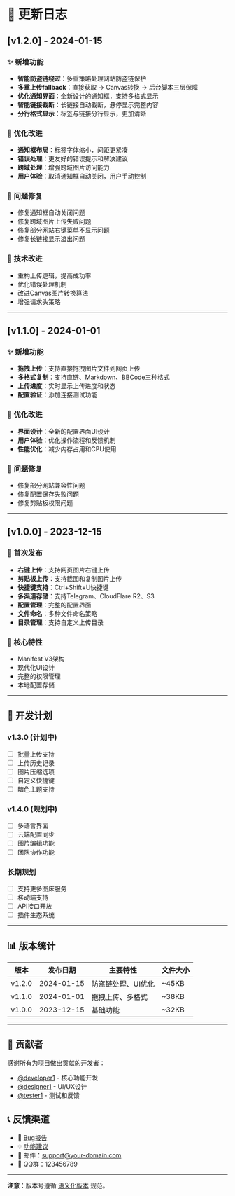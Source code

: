 # 📝 更新日志

## [v1.2.0] - 2024-01-15

### ✨ 新增功能
- **智能防盗链绕过**：多重策略处理网站防盗链保护
- **多重上传fallback**：直接获取 → Canvas转换 → 后台脚本三层保障
- **优化通知界面**：全新设计的通知框，支持多格式显示
- **智能链接截断**：长链接自动截断，悬停显示完整内容
- **分行格式显示**：标签与链接分行显示，更加清晰

### 🔧 优化改进
- **通知框布局**：标签字体缩小，间距更紧凑
- **错误处理**：更友好的错误提示和解决建议
- **跨域处理**：增强跨域图片访问能力
- **用户体验**：取消通知框自动关闭，用户手动控制

### 🐛 问题修复
- 修复通知框自动关闭问题
- 修复跨域图片上传失败问题
- 修复部分网站右键菜单不显示问题
- 修复长链接显示溢出问题

### 🔄 技术改进
- 重构上传逻辑，提高成功率
- 优化错误处理机制
- 改进Canvas图片转换算法
- 增强请求头策略

---

## [v1.1.0] - 2024-01-01

### ✨ 新增功能
- **拖拽上传**：支持直接拖拽图片文件到网页上传
- **多格式复制**：支持直链、Markdown、BBCode三种格式
- **上传进度**：实时显示上传进度和状态
- **配置验证**：添加连接测试功能

### 🔧 优化改进
- **界面设计**：全新的配置界面UI设计
- **用户体验**：优化操作流程和反馈机制
- **性能优化**：减少内存占用和CPU使用

### 🐛 问题修复
- 修复部分网站兼容性问题
- 修复配置保存失败问题
- 修复剪贴板权限问题

---

## [v1.0.0] - 2023-12-15

### 🎉 首次发布
- **右键上传**：支持网页图片右键上传
- **剪贴板上传**：支持截图和复制图片上传
- **快捷键支持**：Ctrl+Shift+U快捷键
- **多渠道存储**：支持Telegram、CloudFlare R2、S3
- **配置管理**：完整的配置界面
- **文件命名**：多种文件命名策略
- **目录管理**：支持自定义上传目录

### 🔧 核心特性
- Manifest V3架构
- 现代化UI设计
- 完整的权限管理
- 本地配置存储

---

## 🚀 开发计划

### v1.3.0 (计划中)
- [ ] 批量上传支持
- [ ] 上传历史记录
- [ ] 图片压缩选项
- [ ] 自定义快捷键
- [ ] 暗色主题支持

### v1.4.0 (规划中)
- [ ] 多语言界面
- [ ] 云端配置同步
- [ ] 图片编辑功能
- [ ] 团队协作功能

### 长期规划
- [ ] 支持更多图床服务
- [ ] 移动端支持
- [ ] API接口开放
- [ ] 插件生态系统

---

## 📊 版本统计

| 版本 | 发布日期 | 主要特性 | 文件大小 |
|------|----------|----------|----------|
| v1.2.0 | 2024-01-15 | 防盗链处理、UI优化 | ~45KB |
| v1.1.0 | 2024-01-01 | 拖拽上传、多格式 | ~38KB |
| v1.0.0 | 2023-12-15 | 基础功能 | ~32KB |

---

## 🤝 贡献者

感谢所有为项目做出贡献的开发者：

- [@developer1](https://github.com/developer1) - 核心功能开发
- [@designer1](https://github.com/designer1) - UI/UX设计
- [@tester1](https://github.com/tester1) - 测试和反馈

## 📞 反馈渠道

- 🐛 [Bug报告](https://github.com/your-repo/issues/new?template=bug_report.md)
- 💡 [功能建议](https://github.com/your-repo/issues/new?template=feature_request.md)
- 📧 邮件：support@your-domain.com
- 💬 QQ群：123456789

---

**注意**：版本号遵循 [语义化版本](https://semver.org/lang/zh-CN/) 规范。